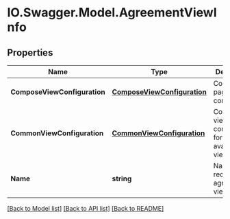 # IO.Swagger.Model.AgreementViewInfo
## Properties

Name | Type | Description | Notes
------------ | ------------- | ------------- | -------------
**ComposeViewConfiguration** | [**ComposeViewConfiguration**](ComposeViewConfiguration.md) | Compose page view configuration | [optional] 
**CommonViewConfiguration** | [**CommonViewConfiguration**](CommonViewConfiguration.md) | Common view configuration for all the available views | [optional] 
**Name** | **string** | Name of the requested agreement view | [optional] 

[[Back to Model list]](../README.md#documentation-for-models) [[Back to API list]](../README.md#documentation-for-api-endpoints) [[Back to README]](../README.md)

